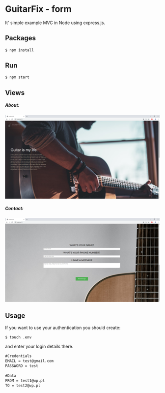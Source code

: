 # GuitarFix - form

It' simple example MVC in Node using express.js.

## Packages

```bash
$ npm install
```

## Run
```bash
$ npm start
```

## Views
##### ***About:***
![about](public/img/home.png)
##### ***Contact:***
![contact](public/img/contact.png)

## Usage

If you want to use your authentication you should create:
```$xslt
$ touch .env
```

and enter your login details there.
```
#Credentials
EMAIL = test@gmail.com
PASSWORD = test

#Data
FROM = test1@wp.pl
TO = test2@wp.pl
```

